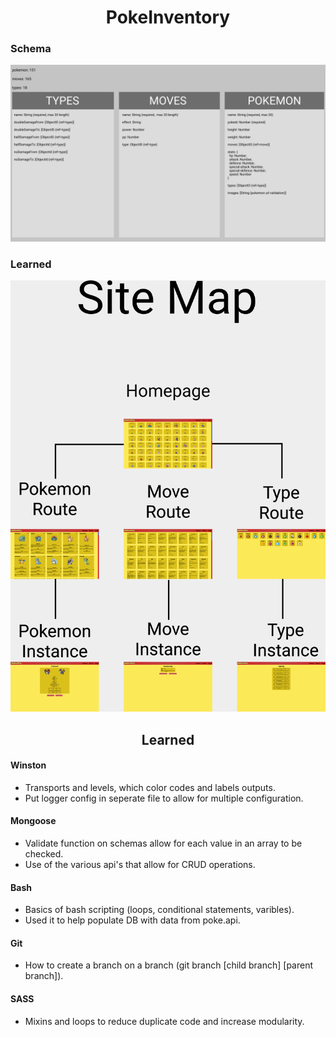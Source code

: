 <h1 align="center" >
 PokeInventory
</h1>

<h3 >
Schema
</h3>

![inventory models](public/images/pokeinventory_schema.png)

<h3 >
 Learned
</h3>

![style guide](public/images/siteMap.png)

<h2 align="center" >
 Learned
</h2>

<h4 >
 Winston
</h4>

- Transports and levels, which color codes and labels outputs.
- Put logger config in seperate file to allow for multiple configuration.

<h4 >
 Mongoose
</h4>

- Validate function on schemas allow for each value in an array to be checked.
- Use of the various api's that allow for CRUD operations.

<h4 >
 Bash
</h4>

- Basics of bash scripting (loops, conditional statements, varibles).
- Used it to help populate DB with data from poke.api.

<h4 >
 Git
</h4>

- How to create a branch on a branch (git branch [child branch] [parent branch]).

<h4 >
 SASS
</h4>

- Mixins and loops to reduce duplicate code and increase modularity.
